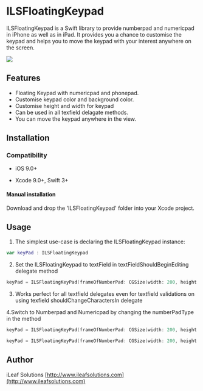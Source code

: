 # ILSFloatingKeypad
ILSFloatingKeypad is a Swift library to provide numberpad and numericpad in iPhone as well as in iPad. It provides you a chance to customise the keypad and helps you to move the keypad with your interest anywhere on the screen.

<img src="./Asset/art.png?raw=true">

## Features

* Floating Keypad with numericpad and phonepad.
* Customise keypad color and background color.
* Customise height and width for keypad
* Can be used in all texfield delagate methods.
* You can move the keypad anywhere in the view.


## Installation

### Compatibility

-  iOS 9.0+

- Xcode 9.0+, Swift 3+

#### Manual installation
Download and drop the 'ILSFloatingKeypad' folder into your Xcode project.


## Usage

1. The simplest use-case is declaring the ILSFloatingKeypad instance:

```swift
var keyPad : ILSFloatingKeypad
```

2. Set the ILSFloatingKeypad to textField in textFieldShouldBeginEditing delegate method

```swift
keyPad = ILSFloatingKeyPad(frameOfNumberPad: CGSize(width: 200, height: 200), texField: textField, numberPadType: NumberPadType.NumericPad,ButtonbackgroundColor:nil,KeyPadborderColor:nil,ButtonTitleColor:nil)
```

3. Works perfect for all textfield delegates even for textfield validations on using texfield shouldChangeCharactersIn delegate 

4.Switch to Numberpad and Numericpad by changing the numberPadType in the method
```swift
keyPad = ILSFloatingKeyPad(frameOfNumberPad: CGSize(width: 200, height: 200), texField: textField, numberPadType: NumberPadType.NumberPad,ButtonbackgroundColor:nil,KeyPadborderColor:nil,ButtonTitleColor:nil) //For Numberpad

keyPad = ILSFloatingKeyPad(frameOfNumberPad: CGSize(width: 200, height: 200), texField: textField, numberPadType: NumberPadType.NumericPad,ButtonbackgroundColor:nil,KeyPadborderColor:nil,ButtonTitleColor:nil) //For Numericpad

```



## Author

iLeaf Solutions
[http://www.ileafsolutions.com](http://www.ileafsolutions.com)





